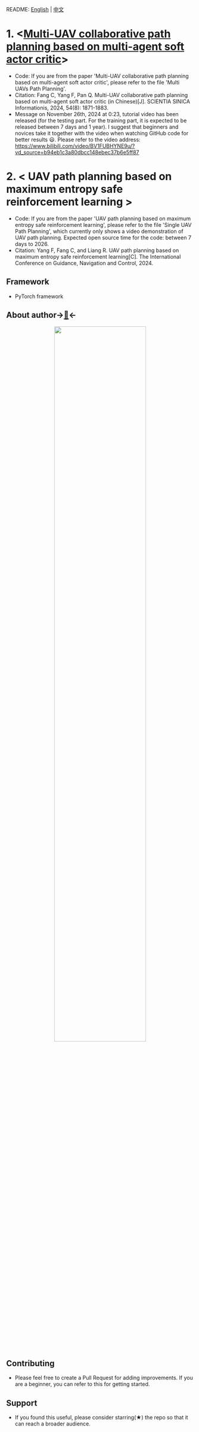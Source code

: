 README: [English](https://github.com/henbudidiao/UAV-path-planning/blob/main/README_ENG.md) | [中文](https://github.com/henbudidiao/UAV-path-planning/blob/main/README.md)

# 1. <[Multi-UAV collaborative path planning based on multi-agent soft actor critic](https://doi.org/10.1360/SSI-2024-0050)>
* Code: If you are from the paper 'Multi-UAV collaborative path planning based on multi-agent soft actor critic', please refer to the file 'Multi UAVs Path Planning'.
* Citation: Fang C, Yang F, Pan Q. Multi-UAV collaborative path planning based on multi-agent soft actor critic (in Chinese)[J]. SCIENTIA SINICA Informationis, 2024, 54(8): 1871-1883.
* Message on November 26th, 2024 at 0:23, tutorial video has been released (for the testing part. For the training part, it is expected to be released between 7 days and 1 year). I suggest that beginners and novices take it together with the video when watching GitHub code for better results :smiley:. Please refer to the video address: https://www.bilibili.com/video/BV1FUBHYNE9u/?vd_source=b94eb1c3a80dbcc148ebec37b6e5ff87
# 2. < UAV path planning based on maximum entropy safe reinforcement learning >
* Code: If you are from the paper 'UAV path planning based on maximum entropy safe reinforcement learning', please refer to the file 'Single UAV Path Planning', which currently only shows a video demonstration of UAV path planning. Expected open source time for the code: between 7 days to 2026.
* Citation: Yang F, Fang C, and Liang R. UAV path planning based on maximum entropy safe reinforcement learning[C]. The International Conference on Guidance, Navigation and Control, 2024.
## Framework
* PyTorch framework
## About author→<a href="https://henbudidiao.github.io/" >🤡</a>←
<a href="https://henbudidiao.github.io/">
<div align=center>
<img src="https://github.com/henbudidiao/UAV-path-planning/assets/64433060/5182ed12-a0d3-4a69-b0ae-e90552b02f9b" width="70%" height="70%">
</div>
</a>

## Contributing
* Please feel free to create a Pull Request for adding  improvements. If you are a beginner, you can refer to this for getting started.

## Support
* If you found this useful, please consider starring(★) the repo so that it can reach a broader audience.
